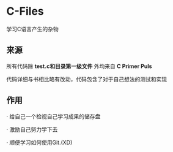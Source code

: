 # C-Files
学习C语言产生的杂物

## 来源
所有代码除 **test.c和目录第一级文件** 外均来自 **C Primer Puls**

代码详细与书相比略有改动，代码包含了对于自己想法的测试和实现

## 作用
· 给自己一个检视自己学习成果的储存盘

· 激励自己努力学下去

· 顺便学习如何使用Git.(XD)